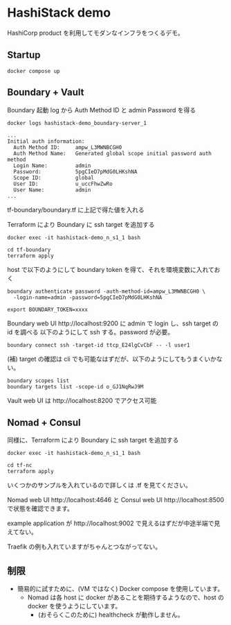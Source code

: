 # HashiStack demo

HashiCorp product を利用してモダンなインフラをつくるデモ。

## Startup

```
docker compose up
```

## Boundary + Vault

Boundary 起動 log から Auth Method ID と admin Password を得る

```
docker logs hashistack-demo_boundary-server_1

...
Initial auth information:
  Auth Method ID:     ampw_L3MWNBCGH0
  Auth Method Name:   Generated global scope initial password auth method
  Login Name:         admin
  Password:           5pgCIeD7pMdG0LHKshNA
  Scope ID:           global
  User ID:            u_uccFhwZwRo
  User Name:          admin
...
```

tf-boundary/boundary.tf に上記で得た値を入れる

Terraform により Boundary に ssh target を追加する

```
docker exec -it hashistack-demo_n_s1_1 bash

cd tf-boundary
terraform apply
```

host で以下のようにして boundary token を得て、それを環境変数に入れておく

```
boundary authenticate password -auth-method-id=ampw_L3MWNBCGH0 \
  -login-name=admin -password=5pgCIeD7pMdG0LHKshNA

export BOUNDARY_TOKEN=xxxx
```

Boundary web UI http://localhost:9200 に admin で login し、ssh target の id を調べる
以下のようにして ssh する。password が必要。

```
boundary connect ssh -target-id ttcp_E24lgCvCbF -- -l user1
```

(補) target の確認は cli でも可能なはずだが、以下のようにしてもうまくいかない。

```
boundary scopes list
boundary targets list -scope-id o_GJ1NqRwJ9M
```

Vault web UI は http://localhost:8200 でアクセス可能


## Nomad + Consul

同様に、Terraform により Boundary に ssh target を追加する

```
docker exec -it hashistack-demo_n_s1_1 bash

cd tf-nc
terraform apply
```

いくつかのサンプルを入れているので詳しくは .tf を見てください。

Nomad web UI http://localhost:4646 と Consul web UI http://localhost:8500 で状態を確認できます。

example application が http://localhost:9002 で見えるはずだが中途半端で見えてない。

Traefik の例も入れていますがちゃんとつながってない。


## 制限

- 簡易的に試すために、(VM ではなく) Docker compose を使用しています。
  - Nomad は各 host に docker があることを期待するようなので、host の docker を使うようにしています。
    - (おそらくこのために) healthcheck が動作しません。
